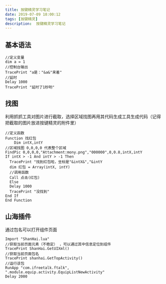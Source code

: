 ```yaml
---
title: 按键精灵学习笔记
date: 2019-07-09 18:00:12
tags: [按键精灵]
description:  按键精灵学习笔记
---
```


## 基本语法
```
//定义变量
dim a = 1
//控制台输出
TracePrint "a是："&a&"来着"
//延时
Delay 1000 
TracePrint "延时了1秒哟"
```
<!--more-->
## 找图
利用抓抓工具对图片进行截取，选择区域找图再用其代码生成工具生成代码（记得把截取的图片放进按键精灵的附件里）
```
//定义函数
Function 找红包
	Dim intX,intY
//区域找图 0,0,0,0 代表整个区域
FindPic 0,0,0,0,"Attachment:mony.png","000000",0,0.8,intX,intY
If intX > -1 And intY > -1 Then
  TracePrint "找到红包啦，坐标是"&intX&","&intY
  dim 红包 = Array(intX, intY)
  //调用函数
  Call 点击(红包)
  Else 
  Delay 1000
  TracePrint "没找到"
End If
End Function
```
## 山海插件
通过包名可以打开组件页面

```
Import "ShanHai.lua"
//获取当前页面元素（不稳定） ，可以通过其中信息定位到组件
TracePrint ShanHai.GetUIXml() 
//获取当前页面包名
TracePrint shanhai.GetTopActivity()
//运行该包
RunApp "com.ifreetalk.ftalk", ".module.equip.activity.EquipListNewActivity"
Delay 2000
```